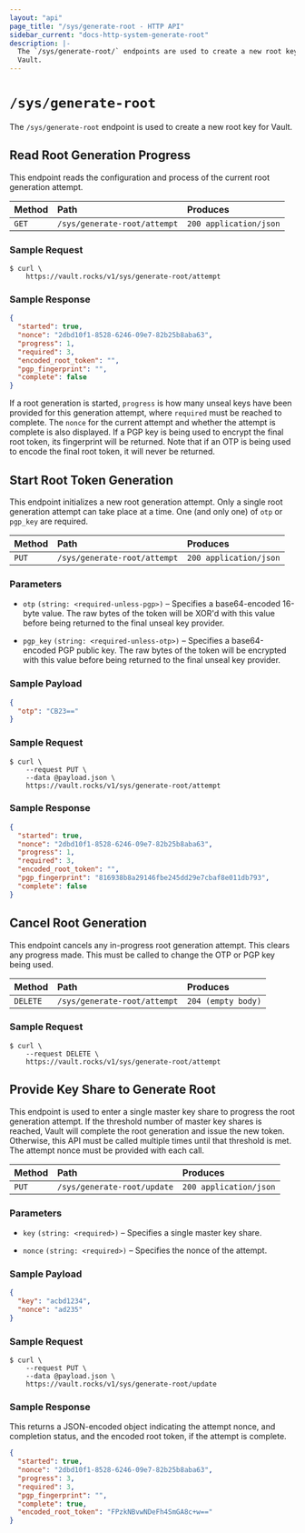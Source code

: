 ```yaml
---
layout: "api"
page_title: "/sys/generate-root - HTTP API"
sidebar_current: "docs-http-system-generate-root"
description: |-
  The `/sys/generate-root/` endpoints are used to create a new root key for
  Vault.
---
```


# `/sys/generate-root`

The `/sys/generate-root` endpoint is used to create a new root key for Vault.

## Read Root Generation Progress

This endpoint reads the configuration and process of the current root generation
attempt.

| Method   | Path                         | Produces               |
| :------- | :--------------------------- | :--------------------- |
| `GET`    | `/sys/generate-root/attempt` | `200 application/json` |

### Sample Request

```
$ curl \
    https://vault.rocks/v1/sys/generate-root/attempt
```

### Sample Response

```json
{
  "started": true,
  "nonce": "2dbd10f1-8528-6246-09e7-82b25b8aba63",
  "progress": 1,
  "required": 3,
  "encoded_root_token": "",
  "pgp_fingerprint": "",
  "complete": false
}
```

If a root generation is started, `progress` is how many unseal keys have been
provided for this generation attempt, where `required` must be reached to
complete. The `nonce` for the current attempt and whether the attempt is
complete is also displayed. If a PGP key is being used to encrypt the final root
token, its fingerprint will be returned. Note that if an OTP is being used to
encode the final root token, it will never be returned.

## Start Root Token Generation

This endpoint initializes a new root generation attempt. Only a single root
generation attempt can take place at a time. One (and only one) of `otp` or
`pgp_key` are required.

| Method   | Path                         | Produces               |
| :------- | :--------------------------- | :--------------------- |
| `PUT`    | `/sys/generate-root/attempt` | `200 application/json` |

### Parameters

- `otp` `(string: <required-unless-pgp>)` – Specifies a base64-encoded 16-byte
  value. The raw bytes of the token will be XOR'd with this value before being
  returned to the final unseal key provider.

- `pgp_key` `(string: <required-unless-otp>)` – Specifies a base64-encoded PGP
  public key. The raw bytes of the token will be encrypted with this value
  before being returned to the final unseal key provider.

### Sample Payload

```json
{
  "otp": "CB23=="
}
```

### Sample Request

```
$ curl \
    --request PUT \
    --data @payload.json \
    https://vault.rocks/v1/sys/generate-root/attempt    
```

### Sample Response

```json
{
  "started": true,
  "nonce": "2dbd10f1-8528-6246-09e7-82b25b8aba63",
  "progress": 1,
  "required": 3,
  "encoded_root_token": "",
  "pgp_fingerprint": "816938b8a29146fbe245dd29e7cbaf8e011db793",
  "complete": false
}
```

## Cancel Root Generation

This endpoint cancels any in-progress root generation attempt. This clears any
progress made. This must be called to change the OTP or PGP key being used.

| Method   | Path                         | Produces               |
| :------- | :--------------------------- | :--------------------- |
| `DELETE` | `/sys/generate-root/attempt` | `204 (empty body)`     |

### Sample Request

```
$ curl \
    --request DELETE \
    https://vault.rocks/v1/sys/generate-root/attempt
```

## Provide Key Share to Generate Root

This endpoint is used to enter a single master key share to progress the root
generation attempt. If the threshold number of master key shares is reached,
Vault will complete the root generation and issue the new token.  Otherwise,
this API must be called multiple times until that threshold is met. The attempt
nonce must be provided with each call.

| Method   | Path                         | Produces               |
| :------- | :--------------------------- | :--------------------- |
| `PUT`    | `/sys/generate-root/update`  | `200 application/json` |

### Parameters

- `key` `(string: <required>)` – Specifies a single master key share.

- `nonce` `(string: <required>)` – Specifies the nonce of the attempt.

### Sample Payload

```json
{
  "key": "acbd1234",
  "nonce": "ad235"
}
```

### Sample Request

```
$ curl \
    --request PUT \
    --data @payload.json \
    https://vault.rocks/v1/sys/generate-root/update
```

### Sample Response

This returns a JSON-encoded object indicating the attempt nonce, and completion
status, and the encoded root token, if the attempt is complete.

```json
{
  "started": true,
  "nonce": "2dbd10f1-8528-6246-09e7-82b25b8aba63",
  "progress": 3,
  "required": 3,
  "pgp_fingerprint": "",
  "complete": true,
  "encoded_root_token": "FPzkNBvwNDeFh4SmGA8c+w=="
}
```
